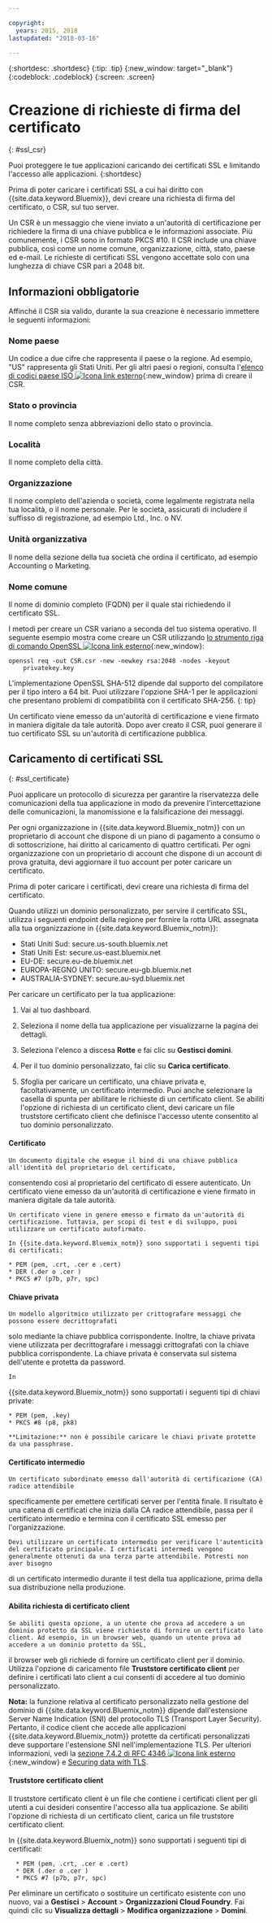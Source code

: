 ```yaml
---

copyright:
  years: 2015, 2018
lastupdated: "2018-03-16"

---
```


{:shortdesc: .shortdesc}
{:tip: .tip}
{:new_window: target="_blank"}
{:codeblock: .codeblock}
{:screen: .screen}

# Creazione di richieste di firma del certificato
{: #ssl_csr}

Puoi proteggere le tue applicazioni caricando dei certificati SSL e limitando l'accesso alle applicazioni.
{:shortdesc}

Prima di poter caricare i certificati SSL a cui hai diritto con {{site.data.keyword.Bluemix}}, devi creare una richiesta di firma del certificato, o CSR, sul tuo server. 

Un CSR è un messaggio che viene inviato a un'autorità di certificazione per richiedere la firma di una chiave pubblica
e le informazioni associate. Più comunemente, i CSR sono in formato PKCS #10. Il CSR include una chiave pubblica,
così come un nome comune, organizzazione, città, stato, paese ed e-mail. Le richieste di certificati SSL
vengono accettate solo con una lunghezza di chiave CSR pari a 2048 bit.

## Informazioni obbligatorie

Affinché il CSR sia valido, durante la sua creazione è necessario immettere le seguenti informazioni:

### Nome paese

  Un codice a due cifre che rappresenta il paese o la regione. Ad esempio, "US" rappresenta gli Stati
Uniti. Per gli altri paesi o regioni, consulta l'[elenco di codici paese ISO ![Icona link esterno](../icons/launch-glyph.svg "Icona link esterno")](https://www.iso.org/obp/ui/#search){:new_window} prima di creare il CSR.

### Stato o provincia

  Il nome completo senza abbreviazioni dello stato o provincia.

### Località

  Il nome completo della città.

### Organizzazione

  Il nome completo dell'azienda o società, come legalmente registrata nella tua località, o il nome
personale. Per le società, assicurati di includere il suffisso di registrazione, ad esempio Ltd., Inc. o NV.

### Unità organizzativa

  Il nome della sezione della tua società che ordina il certificato, ad esempio Accounting o
Marketing.

### Nome comune

  Il nome di dominio completo (FQDN) per il quale stai richiedendo il certificato SSL. 

I metodi per creare un CSR variano a seconda del tuo sistema operativo. Il seguente esempio mostra come creare un CSR utilizzando [lo strumento riga di comando OpenSSL ![Icona link esterno](../icons/launch-glyph.svg "Icona link esterno")](http://www.openssl.org/){:new_window}:

```
openssl req -out CSR.csr -new -newkey rsa:2048 -nodes -keyout
    privatekey.key
```

L'implementazione OpenSSL SHA-512 dipende dal supporto del compilatore per il tipo intero a 64 bit. Puoi utilizzare
l'opzione SHA-1 per le applicazioni che presentano problemi di compatibilità con il certificato
SHA-256.
{: tip}

Un certificato viene emesso da un'autorità di
certificazione e viene firmato in maniera digitale da tale autorità. Dopo aver creato il CSR, puoi generare il tuo certificato SSL su un'autorità di certificazione pubblica.

## Caricamento di certificati SSL
{: #ssl_certificate}

Puoi applicare un protocollo di sicurezza per garantire la riservatezza
delle comunicazioni della tua applicazione in modo da prevenire l'intercettazione delle comunicazioni,
la manomissione e la falsificazione dei messaggi.

Per ogni organizzazione in {{site.data.keyword.Bluemix_notm}} con un proprietario di account che dispone di un piano di pagamento a consumo o di sottoscrizione, hai diritto al caricamento di quattro certificati. Per ogni organizzazione con un proprietario di account che dispone di un account di prova gratuita, devi aggiornare il tuo account per poter caricare un certificato.

Prima di poter caricare i certificati, devi creare una
richiesta di firma del certificato.

Quando utilizzi un dominio personalizzato, per servire il certificato SSL, utilizza i seguenti endpoint della regione per fornire la rotta URL assegnata alla tua organizzazione in {{site.data.keyword.Bluemix_notm}}:

  * Stati Uniti Sud: secure.us-south.bluemix.net
  * Stati Uniti Est: secure.us-east.bluemix.net
  * EU-DE: secure.eu-de.bluemix.net
  * EUROPA-REGNO UNITO: secure.eu-gb.bluemix.net
  * AUSTRALIA-SYDNEY: secure.au-syd.bluemix.net


Per caricare un certificato per la tua applicazione:

1. Vai al tuo dashboard.

2. Seleziona il nome della tua applicazione per visualizzarne la pagina dei dettagli.

3. Seleziona l'elenco a discesa **Rotte** e fai clic su **Gestisci domini**. 

3. Per il tuo dominio personalizzato, fai clic su **Carica certificato**.

4. Sfoglia per caricare un certificato, una chiave privata e,
facoltativamente, un certificato intermedio. Puoi anche selezionare la casella di spunta per abilitare le richieste di un certificato client. Se abiliti l'opzione di richiesta di un certificato client, devi caricare un file truststore certificato client che definisce l'accesso utente consentito al tuo dominio personalizzato. 

  #### Certificato

    Un documento digitale che esegue il bind di una chiave pubblica all'identità del proprietario del certificato,
consentendo così al proprietario del certificato di essere autenticato. Un certificato viene emesso da un'autorità di
certificazione e viene firmato in maniera digitale da tale autorità.

    Un certificato viene in genere emesso e firmato da un'autorità di certificazione. Tuttavia, per scopi di test e di sviluppo, puoi utilizzare un certificato autofirmato.

    In {{site.data.keyword.Bluemix_notm}} sono supportati i seguenti tipi di certificati:

	* PEM (pem, .crt, .cer e .cert)
	* DER (.der o .cer )
	* PKCS #7 (p7b, p7r, spc)

  #### Chiave privata

    Un modello algoritmico utilizzato per crittografare messaggi che possono essere decrittografati
solo mediante la chiave pubblica corrispondente. Inoltre, la chiave privata viene utilizzata per decrittografare i messaggi crittografati con la chiave pubblica corrispondente. La chiave privata è conservata sul sistema dell'utente e protetta da password.

    In
{{site.data.keyword.Bluemix_notm}} sono supportati i seguenti tipi di chiavi private:

    * PEM (pem, .key)
    * PKCS #8 (p8, pk8)

    **Limitazione:** non è possibile caricare le chiavi private protette da una passphrase.

  #### Certificato intermedio

    Un certificato subordinato emesso dall'autorità di certificazione (CA) radice attendibile
specificamente per emettere certificati server per l'entità finale. Il risultato è una catena di certificati
che inizia dalla CA radice attendibile, passa per il certificato intermedio e termina con il certificato
SSL emesso per l'organizzazione.

    Devi utilizzare un certificato intermedio per verificare l'autenticità del certificato principale. I certificati intermedi vengono generalmente ottenuti da una terza parte attendibile. Potresti non aver bisogno
di un certificato intermedio durante il test della tua applicazione, prima della sua distribuzione nella produzione.

  #### Abilita richiesta di certificato client

    Se abiliti questa opzione, a un utente che prova ad accedere a un dominio protetto da SSL viene richiesto di fornire un certificato lato client. Ad esempio, in un browser web, quando un utente prova ad accedere a un dominio protetto da SSL,
il browser web gli richiede di fornire un certificato client per il dominio. Utilizza l'opzione di caricamento file **Truststore certificato client** per definire i certificati lato client a cui consenti di accedere al tuo dominio personalizzato.

  **Nota:** la funzione relativa al certificato personalizzato nella gestione del dominio di {{site.data.keyword.Bluemix_notm}} dipende dall'estensione Server Name Indication (SNI) del protocollo TLS (Transport Layer Security). Pertanto, il codice
client che accede alle applicazioni {{site.data.keyword.Bluemix_notm}}
protette da certificati personalizzati deve supportare l'estensione SNI nell'implementazione
TLS. Per ulteriori informazioni, vedi la [sezione 7.4.2 di RFC 4346 ![Icona link esterno](../icons/launch-glyph.svg "Icona link esterno")](http://tools.ietf.org/html/rfc4346#section-7.4.2){:new_window} e [Securing data with TLS](/docs/get-support/appsectls.html).

  #### Truststore certificato client 

  Il truststore certificato client è un file che contiene i certificati client per gli utenti a cui desideri consentire l'accesso alla tua applicazione. Se abiliti l'opzione di richiesta di un certificato client, carica un file truststore certificato client. 

   In {{site.data.keyword.Bluemix_notm}} sono supportati i seguenti tipi di certificati:

      * PEM (pem, .crt, .cer e .cert)
	  * DER (.der o .cer )
      * PKCS #7 (p7b, p7r, spc)

Per eliminare un certificato o sostituire un certificato esistente con uno nuovo, vai a **Gestisci** > **Account** > **Organizzazioni Cloud Foundry**. Fai quindi clic su **Visualizza dettagli** > **Modifica organizzazione** > **Domini**. 
